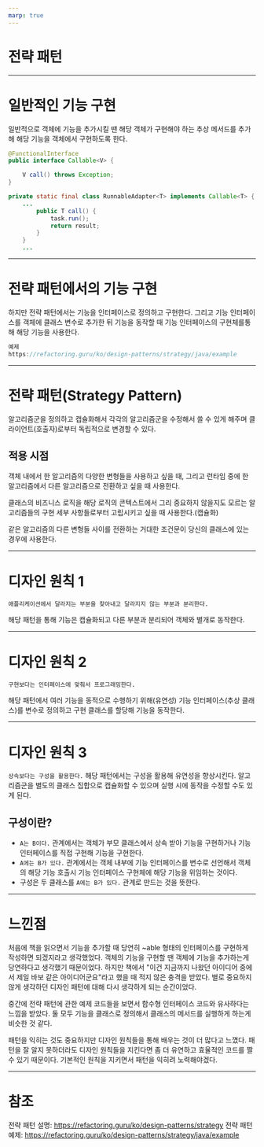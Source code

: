 ```yaml
---
marp: true
---
```


# 전략 패턴

---

# 일반적인 기능 구현

일반적으로 객체에 기능을 추가시킬 땐 해당 객체가 구현해야 하는 추상 메서드를 추가해 해당 기능을 객체에서 구현하도록 한다.

```java
@FunctionalInterface
public interface Callable<V> {

    V call() throws Exception;
}

private static final class RunnableAdapter<T> implements Callable<T> {
    ...
        public T call() {
            task.run();
            return result;
        }
    }
    ...
```

---

# 전략 패턴에서의 기능 구현

하지만 전략 패턴에서는 기능을 인터페이스로 정의하고 구현한다. 그리고 기능 인터페이스를 객체에 클래스 변수로 추가한 뒤 기능을 동작할 때 기능 인터페이스의 구현체를통해 해당 기능을 사용한다.

```java
예제
https://refactoring.guru/ko/design-patterns/strategy/java/example
```

---

# 전략 패턴(Strategy Pattern)

알고리즘군을 정의하고 캡슐화해서 각각의 알고리즘군을 수정해서 쓸 수 있게 해주며 클라이언트(호출자)로부터 독립적으로 변경할 수 있다.

## 적용 시점

객체 내에서 한 알고리즘의 다양한 변형들을 사용하고 싶을 때, 그리고 런타임 중에 한 알고리즘에서 다른 알고리즘으로 전환하고 싶을 때 사용한다.

클래스의 비즈니스 로직을 해당 로직의 콘텍스트에서 그리 중요하지 않을지도 모르는 알고리즘들의 구현 세부 사항들로부터 고립시키고 싶을 때 사용한다.(캡슐화)

같은 알고리즘의 다른 변형들 사이를 전환하는 거대한 조건문이 당신의 클래스에 있는 경우에 사용한다.

---

# 디자인 원칙 1

`애플리케이션에서 달라지는 부분을 찾아내고 달라지지 않는 부분과 분리한다.`

해당 패턴을 통해 기능은 캡슐화되고 다른 부분과 분리되어 객체와 별개로 동작한다.

---

# 디자인 원칙 2

`구현보다는 인터페이스에 맞춰서 프로그래밍한다.`

해당 패턴에서 여러 기능을 동적으로 수행하기 위해(유연성) 기능 인터페이스(추상 클래스)를 변수로 정의하고 구현 클래스를 할당해 기능을 동작한다.

---

# 디자인 원칙 3

`상속보다는 구성을 활용한다.`
해당 패턴에서는 구성을 활용해 유연성을 향상시킨다. 알고리즘군을 별도의 클래스 집합으로 캡슐화할 수 있으며 실행 시에 동작을 수정할 수도 있게 된다.

## 구성이란?

- `A는 B이다.` 관계에서는 객체가 부모 클래스에서 상속 받아 기능을 구현하거나 기능 인터페이스를 직접 구현해 기능을 구현한다.
- `A에는 B가 있다.` 관계에서는 객체 내부에 기능 인터페이스를 변수로 선언해서 객체의 해당 기능 호출시 기능 인터페이스 구현체에 해당 기능을 위임하는 것이다.
- 구성은 두 클래스를 `A에는 B가 있다.` 관계로 만드는 것을 뜻한다.

---

# 느낀점

처음에 책을 읽으면서 기능을 추가할 때 당연히 ~able 형태의 인터페이스를 구현하게 작성하면 되겠지라고 생각했었다. 객체의 기능을 구현할 땐 객체에 기능을 추가하는게 당연하다고 생각했기 때문이었다. 하지만 책에서 "이건 지금까지 나왔던 아이디어 중에서 제일 바보 같은 아이디어군요"라고 했을 때 적지 않은 충격을 받았다. 별로 중요하지 않게 생각하던 디자인 패턴에 대해 다시 생각하게 되는 순간이었다.

중간에 전략 패턴에 관한 예제 코드들을 보면서 함수형 인터페이스 코드와 유사하다는 느낌을 받았다. 둘 모두 기능을 클래스로 정의해서 클래스의 메서드를 실행하게 하는게 비슷한 것 같다.

패턴을 익히는 것도 중요하지만 디자인 원칙들을 통해 배우는 것이 더 많다고 느꼈다. 패턴을 잘 알지 못하더라도 디자인 원칙들을 지킨다면 좀 더 유연하고 효율적인 코드를 짤 수 있기 때문이다. 기본적인 원칙을 지키면서 패턴을 익히려 노력해야겠다.

---

# 참조
전략 패턴 설명: https://refactoring.guru/ko/design-patterns/strategy
전략 패턴 예제: https://refactoring.guru/ko/design-patterns/strategy/java/example
